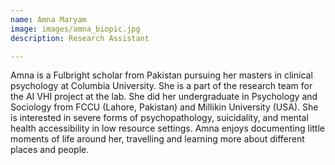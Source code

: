 ```yaml
---
name: Amna Maryam
image: images/amna_biopic.jpg
description: Research Assistant

---
```


Amna is a Fulbright scholar from Pakistan pursuing her masters in clinical psychology at Columbia University. She is a part of the research team for the AI VHI project at the lab. She did her undergraduate in Psychology and Sociology from FCCU (Lahore, Pakistan) and Millikin University (USA). She is interested in severe forms of psychopathology, suicidality, and mental health accessibility in low resource settings.  Amna enjoys documenting little moments of life around her, travelling and learning more about different places and people. 